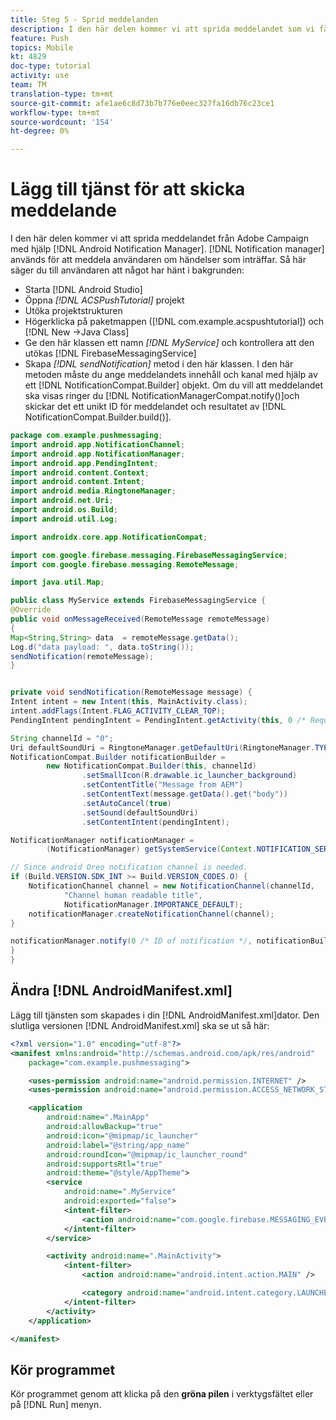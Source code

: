 ```yaml
---
title: Steg 5 - Sprid meddelanden
description: I den här delen kommer vi att sprida meddelandet som vi fått från Adobe Campaign med Android Notification Manager.Firebase
feature: Push
topics: Mobile
kt: 4829
doc-type: tutorial
activity: use
team: TM
translation-type: tm+mt
source-git-commit: afe1ae6c8d73b7b776e0eec327fa16db76c23ce1
workflow-type: tm+mt
source-wordcount: '154'
ht-degree: 0%

---
```


# Lägg till tjänst för att skicka meddelande

I den här delen kommer vi att sprida meddelandet från Adobe Campaign med hjälp [!DNL Android Notification Manager]. [!DNL Notification manager] används för att meddela användaren om händelser som inträffar.
Så här säger du till användaren att något har hänt i bakgrunden:

* Starta [!DNL Android Studio]
* Öppna *[!DNL ACSPushTutorial]* projekt
* Utöka projektstrukturen
* Högerklicka på paketmappen ([!DNL com.example.acspushtutorial]) och [!DNL New ->Java Class]
* Ge den här klassen ett namn *[!DNL MyService]* och kontrollera att den utökas [!DNL FirebaseMessagingService]
* Skapa *[!DNL sendNotification]* metod i den här klassen. I den här metoden måste du ange meddelandets innehåll och kanal med hjälp av ett [!DNL NotificationCompat.Builder] objekt. Om du vill att meddelandet ska visas ringer du [!DNL NotificationManagerCompat.notify()]och skickar det ett unikt ID för meddelandet och resultatet av [!DNL NotificationCompat.Builder.build()].

```java {.line-numbers}
package com.example.pushmessaging;
import android.app.NotificationChannel;
import android.app.NotificationManager;
import android.app.PendingIntent;
import android.content.Context;
import android.content.Intent;
import android.media.RingtoneManager;
import android.net.Uri;
import android.os.Build;
import android.util.Log;

import androidx.core.app.NotificationCompat;

import com.google.firebase.messaging.FirebaseMessagingService;
import com.google.firebase.messaging.RemoteMessage;

import java.util.Map;

public class MyService extends FirebaseMessagingService {
@Override
public void onMessageReceived(RemoteMessage remoteMessage)
{
Map<String,String> data  = remoteMessage.getData();
Log.d("data payload: ", data.toString());
sendNotification(remoteMessage);
}


private void sendNotification(RemoteMessage message) {
Intent intent = new Intent(this, MainActivity.class);
intent.addFlags(Intent.FLAG_ACTIVITY_CLEAR_TOP);
PendingIntent pendingIntent = PendingIntent.getActivity(this, 0 /* Request code */, intent, PendingIntent.FLAG_ONE_SHOT);

String channelId = "0";
Uri defaultSoundUri = RingtoneManager.getDefaultUri(RingtoneManager.TYPE_NOTIFICATION);
NotificationCompat.Builder notificationBuilder =
        new NotificationCompat.Builder(this, channelId)
                .setSmallIcon(R.drawable.ic_launcher_background)
                .setContentTitle("Message from AEM")
                .setContentText(message.getData().get("body"))
                .setAutoCancel(true)
                .setSound(defaultSoundUri)
                .setContentIntent(pendingIntent);

NotificationManager notificationManager =
        (NotificationManager) getSystemService(Context.NOTIFICATION_SERVICE);

// Since android Oreo notification channel is needed.
if (Build.VERSION.SDK_INT >= Build.VERSION_CODES.O) {
    NotificationChannel channel = new NotificationChannel(channelId,
            "Channel human readable title",
            NotificationManager.IMPORTANCE_DEFAULT);
    notificationManager.createNotificationChannel(channel);
}

notificationManager.notify(0 /* ID of notification */, notificationBuilder.build());
}
}
```

## Ändra [!DNL AndroidManifest.xml]

Lägg till tjänsten som skapades i din [!DNL AndroidManifest.xml]dator. Den slutliga versionen [!DNL AndroidManifest.xml] ska se ut så här:

```xml {.line-numbers}
<?xml version="1.0" encoding="utf-8"?>
<manifest xmlns:android="http://schemas.android.com/apk/res/android"
    package="com.example.pushmessaging">

    <uses-permission android:name="android.permission.INTERNET" />
    <uses-permission android:name="android.permission.ACCESS_NETWORK_STATE" />

    <application
        android:name=".MainApp"
        android:allowBackup="true"
        android:icon="@mipmap/ic_launcher"
        android:label="@string/app_name"
        android:roundIcon="@mipmap/ic_launcher_round"
        android:supportsRtl="true"
        android:theme="@style/AppTheme">
        <service
            android:name=".MyService"
            android:exported="false">
            <intent-filter>
                <action android:name="com.google.firebase.MESSAGING_EVENT" />
            </intent-filter>
        </service>

        <activity android:name=".MainActivity">
            <intent-filter>
                <action android:name="android.intent.action.MAIN" />

                <category android:name="android.intent.category.LAUNCHER" />
            </intent-filter>
        </activity>
    </application>

</manifest>
```

## Kör programmet

Kör programmet genom att klicka på den **gröna pilen** i verktygsfältet eller på [!DNL Run] menyn.
